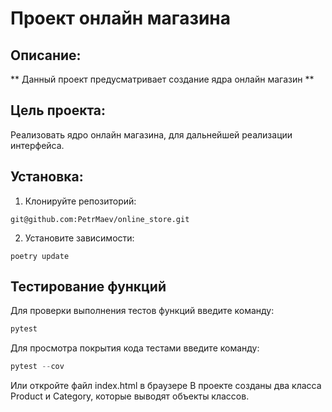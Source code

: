 # Проект онлайн магазина
## Описание:
** Данный проект предусматривает создание ядра онлайн магазин **
## Цель проекта:
Реализовать ядро онлайн магазина, для дальнейшей реализации интерфейса.
## Установка:
1. Клонируйте репозиторий:
```
git@github.com:PetrMaev/online_store.git
```
2. Установите зависимости:
```
poetry update
```
## Тестирование функций
Для проверки выполнения тестов функций введите команду:
```python
pytest
```
Для просмотра покрытия кода тестами введите команду:
```python
pytest --cov
```
Или откройте файл index.html в браузере
В проекте созданы два класса Product и Category, которые выводят объекты классов.
